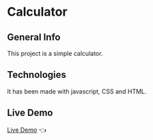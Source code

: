 # Calculator
## General Info
This project is a simple calculator.
## Technologies
It has been made with javascript, CSS and HTML.
## Live Demo
[Live Demo](https://oscarote.github.io/calculator/) :point_left: